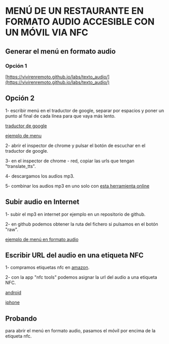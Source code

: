 # MENÚ DE UN RESTAURANTE EN FORMATO AUDIO ACCESIBLE CON UN MÓVIL VIA NFC

## Generar el menú en formato audio

### Opción 1

[https://vivirenremoto.github.io/labs/texto_audio/](https://vivirenremoto.github.io/labs/texto_audio/)

## Opción 2 

1- escribir menú en el traductor de google, separar por espacios y poner un punto al final de cada línea para que vaya más lento.

[traductor de google](https://translate.google.es/?hl=es)

[ejemplo de menu](https://github.com/vivirenremoto/labs/blob/master/menu_restaurante_audio/menu.txt)

2- abrir el inspector de chrome y pulsar el botón de escuchar en el traductor de google.

3- en el inspector de chrome - red, copiar las urls que tengan "translate_tts".

4- descargamos los audios mp3.

5- combinar los audios mp3 en uno solo con [esta herramienta online](https://clideo.com/es/merge-audio)

## Subir audio en Internet

1- subir el mp3 en internet por ejemplo en un repositorio de github.

2- en github podemos obtener la ruta del fichero si pulsamos en el botón "raw".

[ejemplo de menú en formato audio](https://raw.githubusercontent.com/vivirenremoto/labs/master/menu_restaurante_audio/menu.mp3)

## Escribir URL del audio en una etiqueta NFC

1- compramos etiquetas nfc en [amazon](https://www.amazon.es/s?k=nfc+etiqueta&__mk_es_ES=%C3%85M%C3%85%C5%BD%C3%95%C3%91&ref=nb_sb_noss_2).

2- con la app "nfc tools" podemos asignar la url del audio a una etiqueta NFC.

[android](https://play.google.com/store/apps/details?id=com.wakdev.wdnfc&hl=es)

[iphone](https://apps.apple.com/es/app/nfc-tools/id1252962749)

## Probando

para abrir el menú en formato audio, pasamos el móvil por encima de la etiqueta nfc.




